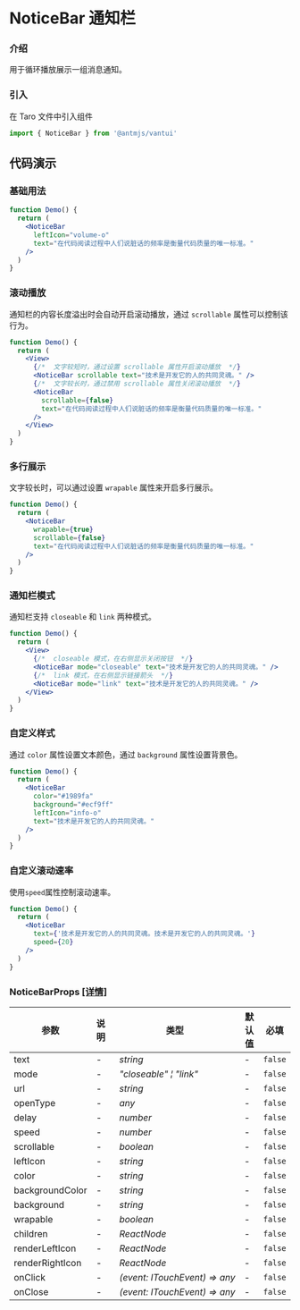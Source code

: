 # NoticeBar 通知栏

### 介绍

用于循环播放展示一组消息通知。

### 引入

在 Taro 文件中引入组件

```js
import { NoticeBar } from '@antmjs/vantui'
```

## 代码演示

### 基础用法

```jsx
function Demo() {
  return (
    <NoticeBar
      leftIcon="volume-o"
      text="在代码阅读过程中人们说脏话的频率是衡量代码质量的唯一标准。"
    />
  )
}
```

### 滚动播放

通知栏的内容长度溢出时会自动开启滚动播放，通过 `scrollable` 属性可以控制该行为。

```jsx
function Demo() {
  return (
    <View>
      {/*  文字较短时，通过设置 scrollable 属性开启滚动播放  */}
      <NoticeBar scrollable text="技术是开发它的人的共同灵魂。" />
      {/*  文字较长时，通过禁用 scrollable 属性关闭滚动播放  */}
      <NoticeBar
        scrollable={false}
        text="在代码阅读过程中人们说脏话的频率是衡量代码质量的唯一标准。"
      />
    </View>
  )
}
```

### 多行展示

文字较长时，可以通过设置 `wrapable` 属性来开启多行展示。

```jsx
function Demo() {
  return (
    <NoticeBar
      wrapable={true}
      scrollable={false}
      text="在代码阅读过程中人们说脏话的频率是衡量代码质量的唯一标准。"
    />
  )
}
```

### 通知栏模式

通知栏支持 `closeable` 和 `link` 两种模式。

```jsx
function Demo() {
  return (
    <View>
      {/*  closeable 模式，在右侧显示关闭按钮  */}
      <NoticeBar mode="closeable" text="技术是开发它的人的共同灵魂。" />
      {/*  link 模式，在右侧显示链接箭头  */}
      <NoticeBar mode="link" text="技术是开发它的人的共同灵魂。" />
    </View>
  )
}
```

### 自定义样式

通过 `color` 属性设置文本颜色，通过 `background` 属性设置背景色。

```jsx
function Demo() {
  return (
    <NoticeBar
      color="#1989fa"
      background="#ecf9ff"
      leftIcon="info-o"
      text="技术是开发它的人的共同灵魂。"
    />
  )
}
```

### 自定义滚动速率

使用`speed`属性控制滚动速率。

```jsx
function Demo() {
  return (
    <NoticeBar
      text={'技术是开发它的人的共同灵魂。技术是开发它的人的共同灵魂。'}
      speed={20}
    />
  )
}
```
### NoticeBarProps [[详情]](https://github.com/AntmJS/vantui/tree/main/packages/vantui/types/notice-bar.d.ts)   

| 参数 | 说明 | 类型 | 默认值 | 必填 |
| --- | --- | --- | --- | --- |
| text | - | _&nbsp;&nbsp;string<br/>_ | - | `false` |
| mode | - | _&nbsp;&nbsp;"closeable"&nbsp;&brvbar;&nbsp;"link"<br/>_ | - | `false` |
| url | - | _&nbsp;&nbsp;string<br/>_ | - | `false` |
| openType | - | _&nbsp;&nbsp;any<br/>_ | - | `false` |
| delay | - | _&nbsp;&nbsp;number<br/>_ | - | `false` |
| speed | - | _&nbsp;&nbsp;number<br/>_ | - | `false` |
| scrollable | - | _&nbsp;&nbsp;boolean<br/>_ | - | `false` |
| leftIcon | - | _&nbsp;&nbsp;string<br/>_ | - | `false` |
| color | - | _&nbsp;&nbsp;string<br/>_ | - | `false` |
| backgroundColor | - | _&nbsp;&nbsp;string<br/>_ | - | `false` |
| background | - | _&nbsp;&nbsp;string<br/>_ | - | `false` |
| wrapable | - | _&nbsp;&nbsp;boolean<br/>_ | - | `false` |
| children | - | _&nbsp;&nbsp;ReactNode<br/>_ | - | `false` |
| renderLeftIcon | - | _&nbsp;&nbsp;ReactNode<br/>_ | - | `false` |
| renderRightIcon | - | _&nbsp;&nbsp;ReactNode<br/>_ | - | `false` |
| onClick | - | _&nbsp;&nbsp;(event:&nbsp;ITouchEvent)&nbsp;=>&nbsp;any<br/>_ | - | `false` |
| onClose | - | _&nbsp;&nbsp;(event:&nbsp;ITouchEvent)&nbsp;=>&nbsp;any<br/>_ | - | `false` |

